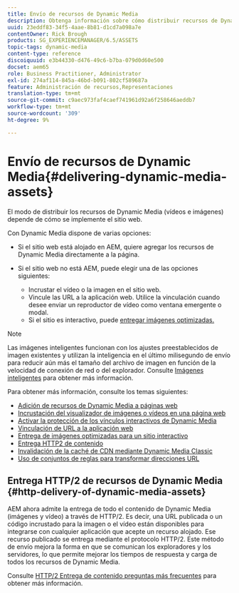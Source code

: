 ```yaml
---
title: Envío de recursos de Dynamic Media
description: Obtenga información sobre cómo distribuir recursos de Dynamic Media
uuid: 23eddf83-34f5-4aae-8b81-d1cd7a098a7e
contentOwner: Rick Brough
products: SG_EXPERIENCEMANAGER/6.5/ASSETS
topic-tags: dynamic-media
content-type: reference
discoiquuid: e3b44330-d476-49c6-b7ba-079d0d60e500
docset: aem65
role: Business Practitioner, Administrator
exl-id: 274af114-845a-46bd-b091-802cf589687a
feature: Administración de recursos,Representaciones
translation-type: tm+mt
source-git-commit: c9aec973faf4caef741961d92a6f258646aeddb7
workflow-type: tm+mt
source-wordcount: '309'
ht-degree: 9%

---
```


# Envío de recursos de Dynamic Media{#delivering-dynamic-media-assets}

El modo de distribuir los recursos de Dynamic Media (vídeos e imágenes) depende de cómo se implemente el sitio web.

Con Dynamic Media dispone de varias opciones:

* Si el sitio web está alojado en AEM, quiere agregar los recursos de Dynamic Media directamente a la página.
* Si el sitio web no está AEM, puede elegir una de las opciones siguientes:

   * Incrustar el vídeo o la imagen en el sitio web.
   * Vincule las URL a la aplicación web. Utilice la vinculación cuando desee enviar un reproductor de vídeo como ventana emergente o modal.
   * Si el sitio es interactivo, puede [entregar imágenes optimizadas.](/help/assets/responsive-site.md)

>[!NOTE]
>
>Las imágenes inteligentes funcionan con los ajustes preestablecidos de imagen existentes y utilizan la inteligencia en el último milisegundo de envío para reducir aún más el tamaño del archivo de imagen en función de la velocidad de conexión de red o del explorador. Consulte [Imágenes inteligentes](/help/assets/imaging-faq.md) para obtener más información.

Para obtener más información, consulte los temas siguientes:

* [Adición de recursos de Dynamic Media a páginas web](/help/assets/adding-dynamic-media-assets-to-pages.md)
* [Incrustación del visualizador de imágenes o vídeos en una página web](/help/assets/embed-code.md)
* [Activar la protección de los vínculos interactivos de Dynamic Media](hotlink-protection.md)
* [Vinculación de URL a la aplicación web](/help/assets/linking-urls-to-yourwebapplication.md)
* [Entrega de imágenes optimizadas para un sitio interactivo](/help/assets/responsive-site.md)
* [Entrega HTTP2 de contenido](/help/assets/http2.md)
* [Invalidación de la caché de CDN mediante Dynamic Media Classic](/help/assets/invalidate-cdn-cache-dm-classic.md)
* [Uso de conjuntos de reglas para transformar direcciones URL](/help/assets/using-rulesets-to-transform-urls.md)


## Entrega HTTP/2 de recursos de Dynamic Media {#http-delivery-of-dynamic-media-assets}

AEM ahora admite la entrega de todo el contenido de Dynamic Media (imágenes y vídeo) a través de HTTP/2. Es decir, una URL publicada o un código incrustado para la imagen o el vídeo están disponibles para integrarse con cualquier aplicación que acepte un recurso alojado. Ese recurso publicado se entrega mediante el protocolo HTTP/2. Este método de envío mejora la forma en que se comunican los exploradores y los servidores, lo que permite mejorar los tiempos de respuesta y carga de todos los recursos de Dynamic Media.

Consulte [HTTP/2 Entrega de contenido preguntas más frecuentes](/help/sites-administering/scene7-http2faq.md) para obtener más información.
